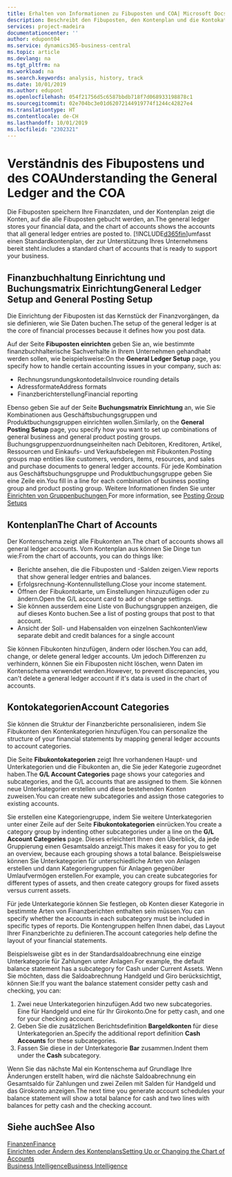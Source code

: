```yaml
---
title: Erhalten von Informationen zu Fibuposten und COA| Microsoft Docs
description: Beschreibt den Fibuposten, den Kontenplan und die Kontokategorien.
services: project-madeira
documentationcenter: ''
author: edupont04
ms.service: dynamics365-business-central
ms.topic: article
ms.devlang: na
ms.tgt_pltfrm: na
ms.workload: na
ms.search.keywords: analysis, history, track
ms.date: 10/01/2019
ms.author: edupont
ms.openlocfilehash: 054f21756d5c6587bbdb718f7d068933198878c1
ms.sourcegitcommit: 02e704bc3e01d62072144919774f1244c42827e4
ms.translationtype: HT
ms.contentlocale: de-CH
ms.lasthandoff: 10/01/2019
ms.locfileid: "2302321"
---
```

# <a name="understanding-the-general-ledger-and-the-coa"></a><span data-ttu-id="73a32-103">Verständnis des Fibupostens und des COA</span><span class="sxs-lookup"><span data-stu-id="73a32-103">Understanding the General Ledger and the COA</span></span>
<span data-ttu-id="73a32-104">Die Fibuposten speichern Ihre Finanzdaten, und der Kontenplan zeigt die Konten, auf die alle Fibuposten gebucht werden, an.</span><span class="sxs-lookup"><span data-stu-id="73a32-104">The general ledger stores your financial data, and the chart of accounts shows the accounts that all general ledger entries are posted to.</span></span> [!INCLUDE[d365fin](includes/d365fin_md.md)]<span data-ttu-id="73a32-105">umfasst einen Standardkontenplan, der zur Unterstützung Ihres Unternehmens bereit steht.</span><span class="sxs-lookup"><span data-stu-id="73a32-105">includes a standard chart of accounts that is ready to support your business.</span></span>

## <a name="general-ledger-setup-and-general-posting-setup"></a><span data-ttu-id="73a32-106">Finanzbuchhaltung Einrichtung und Buchungsmatrix Einrichtung</span><span class="sxs-lookup"><span data-stu-id="73a32-106">General Ledger Setup and General Posting Setup</span></span>
<span data-ttu-id="73a32-107">Die Einrichtung der Fibuposten ist das Kernstück der Finanzvorgängen, da sie definieren, wie Sie Daten buchen.</span><span class="sxs-lookup"><span data-stu-id="73a32-107">The setup of the general ledger is at the core of financial processes because it defines how you post data.</span></span>  

<span data-ttu-id="73a32-108">Auf der Seite **Fibuposten einrichten** geben Sie an, wie bestimmte finanzbuchhalterische Sachverhalte in Ihrem Unternehmen gehandhabt werden sollen, wie beispielsweise:</span><span class="sxs-lookup"><span data-stu-id="73a32-108">On the **General Ledger Setup** page, you specify how to handle certain accounting issues in your company, such as:</span></span>  

* <span data-ttu-id="73a32-109">Rechnungsrundungskontodetails</span><span class="sxs-lookup"><span data-stu-id="73a32-109">Invoice rounding details</span></span>  
* <span data-ttu-id="73a32-110">Adressformate</span><span class="sxs-lookup"><span data-stu-id="73a32-110">Address formats</span></span>  
* <span data-ttu-id="73a32-111">Finanzberichterstellung</span><span class="sxs-lookup"><span data-stu-id="73a32-111">Financial reporting</span></span>  

<span data-ttu-id="73a32-112">Ebenso geben Sie auf der Seite **Buchungsmatrix Einrichtung** an, wie Sie Kombinationen aus Geschäftsbuchungsgruppen und Produktbuchungsgruppen einrichten wollen.</span><span class="sxs-lookup"><span data-stu-id="73a32-112">Similarly, on the **General Posting Setup** page, you specify how you want to set up combinations of general business and general product posting groups.</span></span> <span data-ttu-id="73a32-113">Buchungsgruppenzuordnungseinheiten nach Debitoren, Kreditoren, Artikel, Ressourcen und Einkaufs- und Verkaufsbelegen mit Fibukonten.</span><span class="sxs-lookup"><span data-stu-id="73a32-113">Posting groups map entities like customers, vendors, items, resources, and sales and purchase documents to general ledger accounts.</span></span> <span data-ttu-id="73a32-114">Für jede Kombination aus Geschäftsbuchungsgruppe und Produktbuchungsgruppe geben Sie eine Zeile ein.</span><span class="sxs-lookup"><span data-stu-id="73a32-114">You fill in a line for each combination of business posting group and product posting group.</span></span> <span data-ttu-id="73a32-115">Weitere Informationen finden Sie unter [Einrichten von Gruppenbuchungen ](finance-posting-groups.md)</span><span class="sxs-lookup"><span data-stu-id="73a32-115">For more information, see [Posting Group Setups](finance-posting-groups.md)</span></span>  

## <a name="the-chart-of-accounts"></a><span data-ttu-id="73a32-116">Kontenplan</span><span class="sxs-lookup"><span data-stu-id="73a32-116">The Chart of Accounts</span></span>
<span data-ttu-id="73a32-117">Der Kontenschema zeigt alle Fibukonten an.</span><span class="sxs-lookup"><span data-stu-id="73a32-117">The chart of accounts shows all general ledger accounts.</span></span> <span data-ttu-id="73a32-118">Vom Kontenplan aus können Sie Dinge tun wie:</span><span class="sxs-lookup"><span data-stu-id="73a32-118">From the chart of accounts, you can do things like:</span></span>  

* <span data-ttu-id="73a32-119">Berichte ansehen, die die Fibuposten und -Salden zeigen.</span><span class="sxs-lookup"><span data-stu-id="73a32-119">View reports that show general ledger entries and balances.</span></span>  
* <span data-ttu-id="73a32-120">Erfolgsrechnung-Kontennullstellung.</span><span class="sxs-lookup"><span data-stu-id="73a32-120">Close your income statement.</span></span>  
* <span data-ttu-id="73a32-121">Öffnen der Fibukontokarte, um Einstellungen hinzuzufügen oder zu ändern.</span><span class="sxs-lookup"><span data-stu-id="73a32-121">Open the G/L account card to add or change settings.</span></span>  
* <span data-ttu-id="73a32-122">Sie können ausserdem eine Liste von Buchungsgruppen anzeigen, die auf dieses Konto buchen.</span><span class="sxs-lookup"><span data-stu-id="73a32-122">See a list of posting groups that post to that account.</span></span>
* <span data-ttu-id="73a32-123">Ansicht der Soll- und Habensalden von einzelnen Sachkonten</span><span class="sxs-lookup"><span data-stu-id="73a32-123">View separate debit and credit balances for a single account</span></span>  

<span data-ttu-id="73a32-124">Sie können Fibukonten hinzufügen, ändern oder löschen.</span><span class="sxs-lookup"><span data-stu-id="73a32-124">You can add, change, or delete general ledger accounts.</span></span> <span data-ttu-id="73a32-125">Um jedoch Differenzen zu verhindern, können Sie ein Fibuposten nicht löschen, wenn Daten im Kontenschema verwendet werden.</span><span class="sxs-lookup"><span data-stu-id="73a32-125">However, to prevent discrepancies, you can't delete a general ledger account if it's data is used in the chart of accounts.</span></span>  

## <a name="account-categories"></a><span data-ttu-id="73a32-126">Kontokategorien</span><span class="sxs-lookup"><span data-stu-id="73a32-126">Account Categories</span></span>
<span data-ttu-id="73a32-127">Sie können die Struktur der Finanzberichte personalisieren, indem Sie Fibukonten den Kontenkategorien hinzufügen.</span><span class="sxs-lookup"><span data-stu-id="73a32-127">You can personalize the structure of your financial statements by mapping general ledger accounts to account categories.</span></span>  

<span data-ttu-id="73a32-128">Die Seite **Fibukontokategorien** zeigt Ihre vorhandenen Haupt- und Unterkategorien und die Fibukonten an, die Sie jeder Kategorie zugeordnet haben.</span><span class="sxs-lookup"><span data-stu-id="73a32-128">The **G/L Account Categories** page shows your categories and subcategories, and the G/L accounts that are assigned to them.</span></span> <span data-ttu-id="73a32-129">Sie können neue Unterkategorien erstellen und diese bestehenden Konten zuweisen.</span><span class="sxs-lookup"><span data-stu-id="73a32-129">You can create new subcategories and assign those categories to existing accounts.</span></span>  

<span data-ttu-id="73a32-130">Sie erstellen eine Kategoriengruppe, indem Sie weitere Unterkategorien unter einer Zeile auf der Seite **Fibukontokategorien** einrücken.</span><span class="sxs-lookup"><span data-stu-id="73a32-130">You create a category group by indenting other subcategories under a line on the **G/L Account Categories** page.</span></span> <span data-ttu-id="73a32-131">Dieses erleichtert Ihnen den Überblick, da jede Gruppierung einen Gesamtsaldo anzeigt.</span><span class="sxs-lookup"><span data-stu-id="73a32-131">This makes it easy for you to get an overview, because each grouping shows a total balance.</span></span> <span data-ttu-id="73a32-132">Beispielsweise können Sie Unterkategorien für unterschiedliche Arten von Anlagen erstellen und dann Kategoriengruppen für Anlagen gegenüber Umlaufvermögen erstellen.</span><span class="sxs-lookup"><span data-stu-id="73a32-132">For example, you can create subcategories for different types of assets, and then create category groups for fixed assets versus current assets.</span></span>  

<span data-ttu-id="73a32-133">Für jede Unterkategorie können Sie festlegen, ob Konten dieser Kategorie in bestimmte Arten von Finanzberichten enthalten sein müssen.</span><span class="sxs-lookup"><span data-stu-id="73a32-133">You can specify whether the accounts in each subcategory must be included in specific types of reports.</span></span> <span data-ttu-id="73a32-134">Die Kontengruppen helfen Ihnen dabei, das Layout Ihrer Finanzberichte zu definieren.</span><span class="sxs-lookup"><span data-stu-id="73a32-134">The account categories help define the layout of your financial statements.</span></span>  

<span data-ttu-id="73a32-135">Beispielsweise gibt es in der Standardsaldoabrechnung eine einzige Unterkategorie für Zahlungen unter Anlagen.</span><span class="sxs-lookup"><span data-stu-id="73a32-135">For example, the default balance statement has a subcategory for Cash under Current Assets.</span></span> <span data-ttu-id="73a32-136">Wenn Sie möchten, dass die Saldoabrechnung Handgeld und Giro berücksichtigt, können Sie:</span><span class="sxs-lookup"><span data-stu-id="73a32-136">If you want the balance statement consider petty cash and checking, you can:</span></span>  

1. <span data-ttu-id="73a32-137">Zwei neue Unterkategorien hinzufügen.</span><span class="sxs-lookup"><span data-stu-id="73a32-137">Add two new subcategories.</span></span> <span data-ttu-id="73a32-138">Eine für Handgeld und eine für Ihr Girokonto.</span><span class="sxs-lookup"><span data-stu-id="73a32-138">One for petty cash, and one for your checking account.</span></span>  
2. <span data-ttu-id="73a32-139">Geben Sie die zusätzlichen Berichtsdefinition **Bargeldkonten** für diese Unterkategorien an.</span><span class="sxs-lookup"><span data-stu-id="73a32-139">Specify the additional report definition **Cash Accounts** for these subcategories.</span></span>  
3. <span data-ttu-id="73a32-140">Fassen Sie diese in der Unterkategorie **Bar** zusammen.</span><span class="sxs-lookup"><span data-stu-id="73a32-140">Indent them under the **Cash** subcategory.</span></span>  

<span data-ttu-id="73a32-141">Wenn Sie das nächste Mal ein Kontenschema auf Grundlage Ihre Änderungen erstellt haben, wird die nächste Saldoabrechnung ein Gesamtsaldo für Zahlungen und zwei Zeilen mit Salden für Handgeld und das Girokonto anzeigen.</span><span class="sxs-lookup"><span data-stu-id="73a32-141">The next time you generate account schedules your balance statement will show a total balance for cash and two lines with balances for petty cash and the checking account.</span></span>  

## <a name="see-also"></a><span data-ttu-id="73a32-142">Siehe auch</span><span class="sxs-lookup"><span data-stu-id="73a32-142">See Also</span></span>
[<span data-ttu-id="73a32-143">Finanzen</span><span class="sxs-lookup"><span data-stu-id="73a32-143">Finance</span></span>](finance.md)  
[<span data-ttu-id="73a32-144">Einrichten oder Ändern des Kontenplans</span><span class="sxs-lookup"><span data-stu-id="73a32-144">Setting Up or Changing the Chart of Accounts</span></span>](finance-setup-chart-accounts.md)  
[<span data-ttu-id="73a32-145">Business Intelligence</span><span class="sxs-lookup"><span data-stu-id="73a32-145">Business Intelligence</span></span>](bi.md)  

